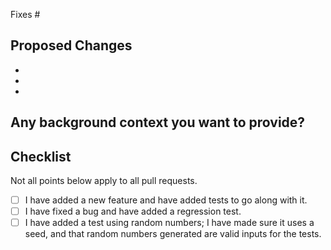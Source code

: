 Fixes #

## Proposed Changes

-
-
-

## Any background context you want to provide?

## Checklist

Not all points below apply to all pull requests.

- [ ] I have added a new feature and have added tests to go along with it.
- [ ] I have fixed a bug and have added a regression test.
- [ ] I have added a test using random numbers; I have made sure it uses a seed, and that random numbers generated are valid inputs for the tests.
